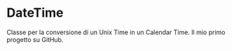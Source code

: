 # DateTime
Classe per la conversione di un Unix Time in un Calendar Time.
Il mio primo progetto su GitHub.
